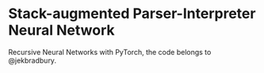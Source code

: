 #  Stack-augmented Parser-Interpreter Neural Network 

Recursive Neural Networks with PyTorch, the code belongs to @jekbradbury.
